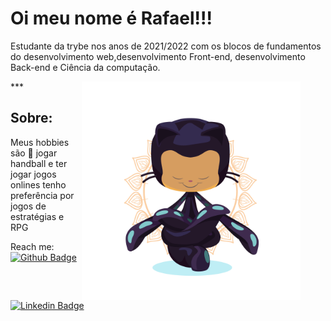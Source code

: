 <h1>Oi meu nome é Rafael!!!</h1>

<p>Estudante da trybe nos anos de 2021/2022 com os blocos de fundamentos do desenvolvimento web,desenvolvimento Front-end, desenvolvimento Back-end e Ciência da computação.</p>
<figure>
<img align="right" src="yogitocat.png" width=350px />
</figure>
***
<h2>Sobre:</h2>
<p>Meus hobbies são 🤾 jogar handball e ter jogar jogos onlines tenho preferência por jogos de estratégias e RPG</p>

Reach me: <br/>
[![Github Badge](https://img.shields.io/badge/-Github-000?style=flat-square&logo=Github&logoColor=white&link=https://github.com)](https://github.com/Oieusouopi) <br/>
[![Linkedin Badge](https://img.shields.io/badge/-LinkedIn-blue?style=flat-square&logo=Linkedin&logoColor=white&link=https://www.linkedin.com/in/)](https://www.linkedin.com/in/rafael-santos-a84a35200/)
